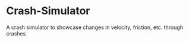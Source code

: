 # Crash-Simulator
A crash simulator to showcase changes in velocity, friction, etc. through crashes
